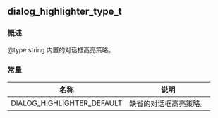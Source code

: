 ## dialog\_highlighter\_type\_t
### 概述
 @type string
 内置的对话框高亮策略。

### 常量
<p id="dialog_highlighter_type_t_consts">

| 名称 | 说明 | 
| -------- | ------- | 
| DIALOG\_HIGHLIGHTER\_DEFAULT | 缺省的对话框高亮策略。 |
